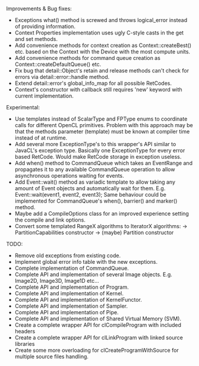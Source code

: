 Improvements & Bug fixes:
- Exceptions what() method is screwed and throws logical_error instead of providing information.
- Context Properties implementation uses ugly C-style casts in the get and set methods.
- Add convenience methods for context creation as Context::createBest() etc. based on
  the Context with the Device with the most compute units.
- Add convenience methods for command queue creation as Context::createDefaultQueue() etc.
- Fix bug that detail::Object's retain and release methods can't check for errors via detail::error::handle method.
- Extend detail::error's global_info_map for all possible RetCodes.
- Context's constructor with callback still requires 'new' keyword with current implementation.

Experimental:
- Use templates instead of ScalarType and FPType enums to coordinate calls for different OpenCL primitives.
  Problem with this approach may be that the methods parameter (template) must be known at compiler time
  instead of at runtime.
- Add several more ExceptionType's to this wrapper's API similar to JavaCL's exception type.
  Basically one ExceptionType for every error based RetCode. Would make RetCode storage in exception useless.
- Add when() method to CommandQueue which takes an EventRange and propagates it to any available
  CommandQueue operation to allow asynchronous operations waiting for events.
- Add Event::wait() method as variadic template to allow taking any amount of Event objects
  and automatically wait for them. E.g. Event::wait(event1, event2, event3);
  Same behaviour could be implemented for CommandQueue's when(), barrier() and marker() method.
- Maybe add a CompileOptions class for an improved experience setting the compile and link options.
- Convert some templated RangeX algorithms to IteratorX algorithms:
	-> PartitionCapabilities constructor
	-> (maybe) Partition constructor

TODO:
- Remove old exceptions from existing code.
- Implement global error info table with the new exceptions.
- Complete implementation of CommandQueue.
- Complete API and implementation of several Image objects. E.g. Image2D, Image3D, Image1D etc...
- Complete API and implementation of Program.
- Complete API and implementation of Kernel.
- Complete API and implementation of KernelFunctor.
- Complete API and implementation of Sampler.
- Complete API and implementation of Pipe.
- Complete API and implementation of Shared Virtual Memory (SVM).
- Create a complete wrapper API for clCompileProgram with included headers
- Create a complete wrapper API for clLinkProgram with linked source libraries
- Create some more overloading for clCreateProgramWithSource for multiple source files handling.

